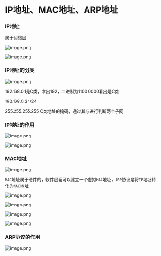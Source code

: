 # IP地址、MAC地址、ARP地址

### IP地址

属于网络层

![image.png](http://ww1.sinaimg.cn/large/006Uqzbtly1gehr2wwz4mj30ql0b1q6t.jpg)

![image.png](http://ww1.sinaimg.cn/large/006Uqzbtly1gehs64gnzrj30lf0a6juz.jpg)

### IP地址的分类

![image.png](http://ww1.sinaimg.cn/large/006Uqzbtly1gehrasln3pj30ir06mabf.jpg)

192.168.0.1是C类，拿出192，二进制为1100 0000看出是C类

192.168.0.24/24 

255.255.255.255 C类地址的掩码，通过其与进行判断两个子网

### IP地址的作用

![image.png](http://ww1.sinaimg.cn/large/006Uqzbtly1gehu1fjrqcj30li0a0dkh.jpg)



![image.png](http://ww1.sinaimg.cn/large/006Uqzbtly1gehu4egz08j30lh0bwae2.jpg)

### MAC地址

![image.png](http://ww1.sinaimg.cn/large/006Uqzbtly1gehr4ua8qqj30r109p773.jpg)

`MAC`地址属于硬件的，软件层面可以建立一个虚拟`MAC`地址，`ARP`协议是将`IP`地址转化为`MAC`地址

![image.png](http://ww1.sinaimg.cn/large/006Uqzbtly1gehsn4635ij30lh0c10vk.jpg)

![image.png](http://ww1.sinaimg.cn/large/006Uqzbtly1gehspn79isj30ld0bwdjt.jpg)

![image.png](http://ww1.sinaimg.cn/large/006Uqzbtly1gehsqtd8zbj30lm09077l.jpg)

![image.png](http://ww1.sinaimg.cn/large/006Uqzbtly1gehstdz9uwj30ld0b377m.jpg)

### ARP协议的作用

![image.png](http://ww1.sinaimg.cn/large/006Uqzbtly1gehrri8bxlj30n50adjso.jpg)